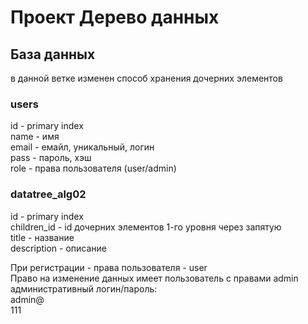 # Проект Дерево данных
## База данных
в данной ветке изменен способ хранения дочерних элементов
### users
id     - primary index<br>
name   - имя<br>
email  - емайл, уникальный, логин<br>
pass   - пароль, хэш<br>
role   - права пользователя (user/admin) <br>
### datatree_alg02
id          - primary index<br>
children_id - id дочерних элементов 1-го уровня через запятую<br>
title       - название<br>
description - описание<br>

При регистрации - права пользователя - user<br>
Право на изменение данных имеет пользователь с правами admin<br>
административный логин/пароль:<br>
admin@<br>
111